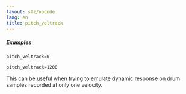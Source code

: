 ```yaml
---
layout: sfz/opcode
lang: en
title: pitch_veltrack
---
```

##### Examples

```
pitch_veltrack=0

pitch_veltrack=1200
```

This can be useful when trying to emulate dynamic response on drum samples
recorded at only one velocity.
